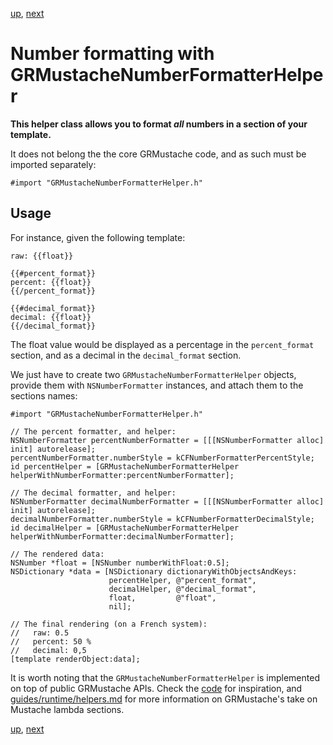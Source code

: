 [up](../../..), [next](date_formatting.md)

Number formatting with GRMustacheNumberFormatterHelper
======================================================

**This helper class allows you to format *all* numbers in a section of your template.**

It does not belong the the core GRMustache code, and as such must be imported separately:

    #import "GRMustacheNumberFormatterHelper.h"

Usage
-----

For instance, given the following template:

    raw: {{float}}
    
    {{#percent_format}}
    percent: {{float}}
    {{/percent_format}}
    
    {{#decimal_format}}
    decimal: {{float}}
    {{/decimal_format}}

The float value would be displayed as a percentage in the `percent_format` section, and as a decimal in the `decimal_format` section.

We just have to create two `GRMustacheNumberFormatterHelper` objects, provide them with `NSNumberFormatter` instances, and attach them to the sections names:

    #import "GRMustacheNumberFormatterHelper.h"
    
    // The percent formatter, and helper:
    NSNumberFormatter percentNumberFormatter = [[[NSNumberFormatter alloc] init] autorelease];
    percentNumberFormatter.numberStyle = kCFNumberFormatterPercentStyle;
    id percentHelper = [GRMustacheNumberFormatterHelper helperWithNumberFormatter:percentNumberFormatter];
    
    // The decimal formatter, and helper:
    NSNumberFormatter decimalNumberFormatter = [[[NSNumberFormatter alloc] init] autorelease];
    decimalNumberFormatter.numberStyle = kCFNumberFormatterDecimalStyle;
    id decimalHelper = [GRMustacheNumberFormatterHelper helperWithNumberFormatter:decimalNumberFormatter];
    
    // The rendered data:
    NSNumber *float = [NSNumber numberWithFloat:0.5];
    NSDictionary *data = [NSDictionary dictionaryWithObjectsAndKeys:
                          percentHelper, @"percent_format",
                          decimalHelper, @"decimal_format",
                          float,         @"float",
                          nil];
    
    // The final rendering (on a French system):
    //   raw: 0.5
    //   percent: 50 %
    //   decimal: 0,5
    [template renderObject:data];

It is worth noting that the `GRMustacheNumberFormatterHelper` is implemented on top of public GRMustache APIs. Check the [code](../GRMustacheNumberFormatterHelper.m) for inspiration, and [guides/runtime/helpers.md](runtime/helpers.md) for more information on GRMustache's take on Mustache lambda sections.

[up](../../..), [next](date_formatting.md)
